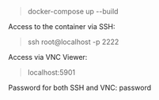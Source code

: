 > docker-compose up --build

Access to the container via SSH:
> ssh root@localhost -p 2222

Access via VNC Viewer:
> localhost:5901

Password for both SSH and VNC: password